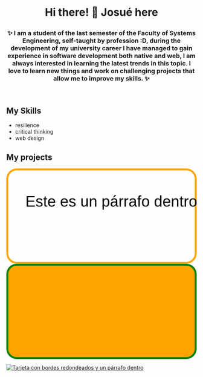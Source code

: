 # <p align = center> Hi there! 👋 Josué here</p>

### <p align = center>✨ I am a student of the last semester of the Faculty of Systems Engineering, self-taught by profession :D, during the development of my university career I have managed to gain experience in software development both native and web, I am always interested in learning the latest trends in this topic. I love to learn new things and work on challenging projects that allow me to improve my skills. ✨</p>

</br>

## My Skills
- resilience
- critical thinking
- web design

## My projects
<svg viewBox="0 0 200 100" xmlns="http://www.w3.org/2000/svg">
  <rect x="1" y="1" width="198" height="98" rx="10" ry="10" stroke="orange" stroke-width="2" fill="none" />
  <text x="20" y="40" font-size="16" font-family="sans-serif">
    Este es un párrafo dentro de una tarjeta con bordes redondeados.
  </text>
</svg>

<svg viewBox="0 0 200 100" xmlns="http://www.w3.org/2000/svg">
  <rect x="1" y="1" width="198" height="98" rx="10" ry="10" stroke="green" stroke-width="2" fill="orange" />
</svg>


[![Tarjeta con bordes redondeados y un párrafo dentro](https://img.shields.io/badge/Tarjeta-Con%20bordes%20redondeados%20y%20un%20p%C3%A1rrafo%20dentro-orange?style=flat-square&logo=svg)](https://raw.githubusercontent.com/tuusuario/tuproyecto/main/tumarchivo.svg)


<!--
**josuemardia/josuemardia** is a ✨ _special_ ✨ repository because its `README.md` (this file) appears on your GitHub profile.

Here are some ideas to get you started:

- 🔭 I’m currently working on ...
- 🌱 I’m currently learning ...
- 👯 I’m looking to collaborate on ...
- 🤔 I’m looking for help with ...
- 💬 Ask me about ...
- 📫 How to reach me: ...
- 😄 Pronouns: ...
- ⚡ Fun fact: ...
-->
